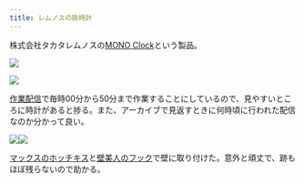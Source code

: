 ```yaml
---
title: レムノスの掛時計
---
```

株式会社タカタレムノスの[MONO Clock](https://www.amazon.co.jp/dp/B004UIT8BK)という製品。

![](https://lh4.googleusercontent.com/7Y5CqrED8iyAUJW2A8mZ1lSGEkNHHE0wZOKmxEH2GH94JxY91RCpAstY6qhYYENOS8asslHe3QRvkvGOU9FWBsjG6TwxrYN1KcC0wil8s2kTn_jlNZE51OdoT8euPAD3wQF3iK0QKsBYjk69I6tzDQ)

![](https://lh6.googleusercontent.com/B8DGhpz7CQ1FaRqOq_ScdMob58CP3Vqb8mtMVkaFe3C-DFXAs4FxHvcmvxe4vE50g4aEJVYOkstJEVi80Jd84gN7Ux-vp2pfJWJnyQ8b1lBwMUmGU4YxsKuV15EGQ-9N9C9PMLL5dRiRJ2RcMBdRPg)

[作業配信](https://www.youtube.com/channel/UC5s-KpSDGzxWPWNv94PnJHw)で毎時00分から50分まで作業することにしているので、見やすいところに時計があると捗る。また、アーカイブで見返すときに何時頃に行われた配信なのか分かって良い。

![](https://lh3.googleusercontent.com/_j78tNrcHS_wDtqoxUhpMk4CFoDtE6YZXSNzG3WXSNCkMJC0B-LyoXnKAHLNejGgaE_9mRZD4bRw1eIlY7mAUh223eIRWh5KSs5EN3BtHakEjX5ER2B3PpXGzDtvNorzBhlfSrBuWitlcNYKfwJh0A)![](https://lh6.googleusercontent.com/mYuaH9EhH4mNqn4iQmS7Oxto38mGenjoWFw-Zbw0CO6PBChsXrbTvb8ddGAjbZuc9pQpEVe9JMUxoW0X8yu6gm2go7UCqpNhJJQYisvLNRhXWAS6STlf0UkAu7vFFiR4BHkfl5upwPS9UEK1abVJRA)

[マックスのホッチキス](https://www.amazon.co.jp/dp/B000O9WRWG)と[壁美人のフック](https://www.amazon.co.jp/dp/B00CU78TDG)で壁に取り付けた。意外と頑丈で、跡もほぼ残らないので助かる。
